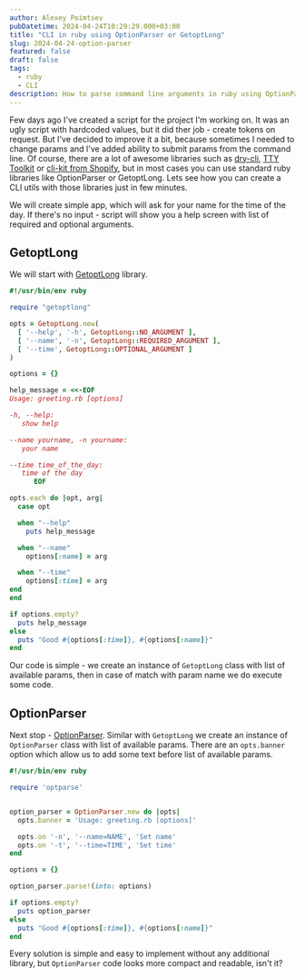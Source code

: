 ```yaml
---
author: Alexey Poimtsev
pubDatetime: 2024-04-24T10:29:29.000+03:00
title: "CLI in ruby using OptionParser or GetoptLong"
slug: 2024-04-24-option-parser
featured: false
draft: false
tags:
  - ruby
  - CLI
description: How to parse command line arguments in ruby using OptionParser or GetoptLong
---
```


Few days ago I've created a script for the project I'm working on. It was an ugly script with hardcoded values, but it did ther job - create tokens on request. But I've decided to improve it a bit, because sometimes I needed to change params and I've added ability to submit params from the command line. Of course, there are a lot of awesome libraries such as [dry-cli](https://dry-rb.org/gems/dry-cli/), [TTY Toolkit](https://ttytoolkit.org) or [cli-kit from Shopify](https://github.com/Shopify/cli-kit), but in most cases you can use standard ruby libraries like OptionParser or GetoptLong. Lets see how you can create a CLI utils with those libraries just in few minutes.

We will create simple app, which will ask for your name for the time of the day. If there's no input - script will show you a help screen with list of required and optional arguments.

## GetoptLong

We will start with [GetoptLong](https://github.com/ruby/getoptlong) library.

```ruby
#!/usr/bin/env ruby

require "getoptlong"

opts = GetoptLong.new(
  [ '--help', '-h', GetoptLong::NO_ARGUMENT ],
  [ '--name', '-n', GetoptLong::REQUIRED_ARGUMENT ],
  [ '--time', GetoptLong::OPTIONAL_ARGUMENT ]
)

options = {}

help_message = <<-EOF
Usage: greeting.rb [options]

-h, --help:
   show help

--name yourname, -n yourname:
   your name

--time time_of_the_day:
   time of the day
      EOF

opts.each do |opt, arg|
  case opt

  when "--help"
    puts help_message

  when "--name"
    options[:name] = arg

  when "--time"
    options[:time] = arg
end
end

if options.empty?
  puts help_message
else
  puts "Good #{options[:time]}, #{options[:name]}"
end
```

Our code is simple - we create an instance of `GetoptLong` class with list of available params, then in case of match with param name we do execute some code.

## OptionParser

Next stop - [OptionParser](https://github.com/ruby/optparse). Similar with `GetoptLong` we create an instance of `OptionParser` class with list of available params. There are an `opts.banner` option which allow us to add some text before list of available params.

```ruby
#!/usr/bin/env ruby

require 'optparse'


option_parser = OptionParser.new do |opts|
  opts.banner = 'Usage: greeting.rb [options]'

  opts.on '-n', '--name=NAME', 'Set name'
  opts.on '-t', '--time=TIME', 'Set time'
end

options = {}

option_parser.parse!(into: options)

if options.empty?
  puts option_parser
else
  puts "Good #{options[:time]}, #{options[:name]}"
end
```

Every solution is simple and easy to implement without any additional library, but `OptionParser` code looks more compact and readable, isn't it?
